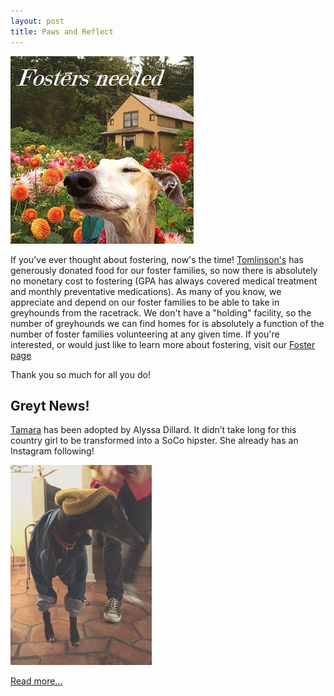 ```yaml
---
layout: post
title: Paws and Reflect
---
```


[![Fosters Needed](/img/fosters-needed.png)](/foster/)

If you've ever thought about fostering, now's the time! [Tomlinson's](http://www.tomlinsons.com/) has generously donated food
for our foster families, so now there is absolutely no monetary cost to fostering (GPA has
always covered medical treatment and monthly preventative medications). As many of you know, we
appreciate and depend on our foster families to be able to take in greyhounds from the
racetrack. We don't have a "holding" facility, so the number of greyhounds we can find homes
for is absolutely a function of the number of foster families volunteering at any given time.
If you're interested, or would just like to learn more about fostering, visit our
[Foster page](/foster/)

Thank you so much for all you do!

## Greyt News!

[Tamara](/greyhounds/tamara/) has been adopted by Alyssa Dillard.
It didn’t take long for this country girl to be transformed into a SoCo hipster.  She already
has an Instagram following!

![Tamara](/img/tamara-news.jpg)

[Read more...](http://us6.campaign-archive1.com/?u=ce82f17bc088ab9ad887edb8d&id=7821549ce3&e=43054ebcf2)
